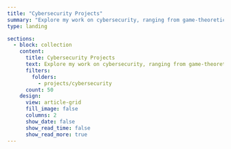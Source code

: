 ```yaml
---
title: "Cybersecurity Projects"
summary: "Explore my work on cybersecurity, ranging from game-theoretic DDoS mitigation to hands-on CTF tools and forensic analysis."
type: landing

sections:
  - block: collection
    content:
      title: Cybersecurity Projects
      text: Explore my work on cybersecurity, ranging from game-theoretic DDoS mitigation to hands-on CTF tools and forensic analysis.
      filters:
        folders:
          - projects/cybersecurity
      count: 50
    design:
      view: article-grid
      fill_image: false
      columns: 2
      show_date: false
      show_read_time: false
      show_read_more: true
---
```

